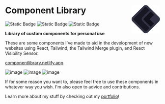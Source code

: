 <h1>
  Component Library
  <img src='/public/logo.svg' style='background-color:transparent;' align='right'/>
</h1>

![Static Badge](https://img.shields.io/badge/Status-Active-lightgreen)
![Static Badge](https://img.shields.io/badge/Made_With-React-149eca?logo=react)
![Static Badge](https://img.shields.io/badge/DH-Portfolio-1d72af?link=https%3A%2F%2Fwww.dannyharris.info/)

**Library of custom components for personal use**

These are some components I've made to aid in the development of new websites using React, Tailwind, the Tailwind Merge plugin, and React Visibility Sensor.

[componentlibrary.netlify.app](https://componentlibrary.netlify.app/)

![image](https://github.com/Zerossive/component-library/assets/47612836/3f5aa936-9d88-46ea-a2b2-19e6da2278a7)
![image](https://github.com/Zerossive/component-library/assets/47612836/7e2c1d4d-6b4d-423c-a802-0e14e01e6e7d)
![image](https://github.com/Zerossive/component-library/assets/47612836/0168c7ee-b3ee-44c8-b81e-4c80ad82da15)


If for some reason you want to, please feel free to use these components in whatever way you wish. I'm also open to advice and contributions.

Learn more about my stuff by checking out my [portfolio](https://dannyharris.info/)!
